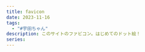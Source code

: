 ```yaml
---
title: favicon
date: 2023-11-16
tags:
  - "#宇田ちゃん"
description: このサイトのファビコン。はじめてのドット絵！
series:
---
```

